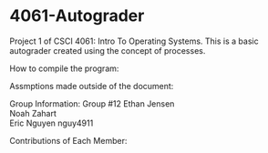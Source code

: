 # 4061-Autograder
Project 1 of CSCI 4061: Intro To Operating Systems. This is a basic autograder created using the concept of processes.

How to compile the program:

Assmptions made outside of the document:

Group Information:
    Group #12
        Ethan Jensen    
        Noah Zahart     
        Eric Nguyen     nguy4911

Contributions of Each Member:
